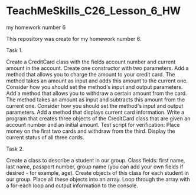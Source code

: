 # TeachMeSkills_C26_Lesson_6_HW
my homework number 6

This repository was create for my homework number 6.

Task 1.

Create a CreditCard class with the fields account number and current amount in the account.
Create one constructor with two parameters.
Add a method that allows you to charge the amount to your credit card. The method takes an amount as input and adds this amount to the current one.
Consider how you should set the method's input and output parameters.
Add a method that allows you to withdraw a certain amount from the card. The method takes an amount as input and subtracts this amount from the current one.
Consider how you should set the method's input and output parameters.
Add a method that displays current card information.
Write a program that creates three objects of the CreditCard class that are given an account number and an initial amount.
Test script for verification:
Place money on the first two cards and withdraw from the third.
Display the current status of all three cards.

Task 2.

Create a class to describe a student in our group.
Class fields: first name, last name, passport number, group name (you can add your own fields if desired - for example, age).
Create objects of this class for each student in our group.
Place all these objects into an array.
Loop through the array with a for-each loop and output information to the console.

